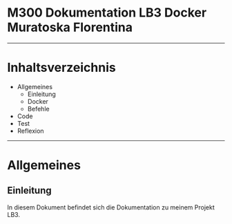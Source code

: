 # **M300 Dokumentation LB3 Docker Muratoska Florentina**
-------------------------------------------------------
# **Inhaltsverzeichnis**
- Allgemeines
    - Einleitung
    - Docker
    - Befehle
- Code
- Test
- Reflexion
---------------------------------------------------------

# Allgemeines
## Einleitung
In diesem Dokument befindet sich die Dokumentation zu meinem Projekt LB3. 
